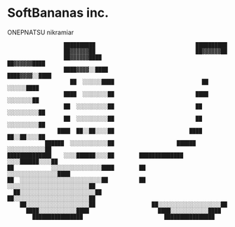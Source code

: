 # SoftBananas inc.
ONEPNATSU                                     nikramiar


                      ██████████                                ██████████      
                      ██▓▓▓▓▓▓██                                ██▓▓▓▓▓▓██      
                      ██▓▓▓▓▓▓████                              ██▓▓▓▓▓▓████    
                      ████▓▓▓▓░░████                            ████▓▓▓▓░░████  
                        ██  ░░░░░░████                            ██  ░░░░░░████
                      ████  ░░░░░░░░██                          ████  ░░░░░░░░██
                      ██  ░░░░░░░░░░██                          ██  ░░░░░░░░░░██
                      ██  ░░░░░░░░░░██                          ██  ░░░░░░░░░░██
                    ████  ██░░██░░░░██                        ████  ██░░██░░░░██
                ██████  ░░░░░░░░░░░░██                    ██████  ░░░░░░░░░░░░██
    ██████████████    ░░░░██████░░░░██        ██████████████    ░░░░██████░░░░██
    ██            ░░░░░░░░░░░░░░░░████        ██            ░░░░░░░░░░░░░░░░████
    ██  ░░░░░░░░░░░░░░░░░░░░░░░░░░██          ██  ░░░░░░░░░░░░░░░░░░░░░░░░░░██  
      ██░░░░░░░░░░░░░░░░░░░░░░░░██              ██░░░░░░░░░░░░░░░░░░░░░░░░██    
        ██░░░░░░░░░░░░░░░░░░░░██                  ██░░░░░░░░░░░░░░░░░░░░██      
          ████░░░░░░░░░░░░████                      ████░░░░░░░░░░░░████        
            ████████████████                          ████████████████          
